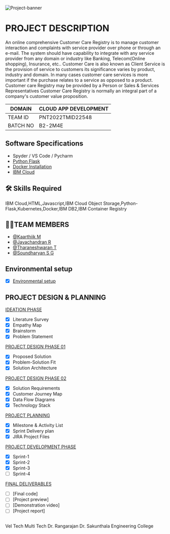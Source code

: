 ![Project-banner](https://user-images.githubusercontent.com/91838287/197243601-4850b7aa-dd21-4f4e-be34-233c17edf5de.jpg)


# PROJECT DESCRIPTION

An online comprehensive Customer Care Registry is to manage customer interaction and complaints with service provider over phone or through an e-mail. The system should have capability to integrate with any service provider from any domain or industry like Banking, Telecom(Online shopping), Insurance, etc.. Customer Care is also known as Client Service is the provision of service to customers its significance varies by product, industry and domain. In many cases customer care services is more important if the purchase relates to a service as opposed to a product. Customer care Registry may be provided by a Person or Sales & Services Representatives Customer Care Registry is normally an integral part of a company's customer value proposition.

| DOMAIN             | CLOUD APP DEVELOPMENT                                                                |
| ----------------- | ------------------------------------------------------------------ |
| TEAM ID | PNT2022TMID22548 |
| BATCH NO | B2-2M4E |


 
## Software Specifications

 - Spyder / VS Code / Pycharm
 - [Python Flask](https://flask.palletsprojects.com/en/2.2.x/)
 - [Docker Installation](https://docs.docker.com/engine/install/)
 - [IBM Cloud](https://cloud.ibm.com/login)


## 🛠 Skills Required
IBM Cloud,HTML,Javascript,IBM Cloud Object Storage,Python-Flask,Kubernetes,Docker,IBM DB2,IBM Container Registry


## 👨‍💻TEAM MEMBERS

- [@Kaarthiik M](https://github.com/IBM-EPBL/IBM-Project-20927-1659767041/tree/main/Assignments/Kaarthiik%20M%20(Team%20Lead))
- [@Jayachandran R](https://github.com/IBM-EPBL/IBM-Project-20927-1659767041/tree/main/Assignments/Jayachandran%20R)
- [@Tharaneshwaran T](https://github.com/IBM-EPBL/IBM-Project-20927-1659767041/tree/main/Assignments/Tharaneshwaran%20T)
- [@Soundharyan S G](https://github.com/IBM-EPBL/IBM-Project-20927-1659767041/tree/main/Assignments/Soundharyan%20S%20G)

## Environmental setup
- [x] [Environmental setup](https://github.com/IBM-EPBL/IBM-Project-20927-1659767041/blob/main/Environmental%20setup/Environmental%20Setup.pdf)

## PROJECT DESIGN & PLANNING
 [IDEATION PHASE](https://github.com/IBM-EPBL/IBM-Project-20927-1659767041/tree/main/Project%20Design%26Planing/Ideation%20phase)
- [x]   Literature Survey
- [x]   Empathy Map
- [x]   Brainstorm
- [x]   Problem Statement

 [PROJECT DESIGN PHASE 01](https://github.com/IBM-EPBL/IBM-Project-20927-1659767041/tree/main/Project%20Design%26Planing/Design_Phase_01)
- [x]   Proposed Solution
- [x]   Problem-Solution Fit
- [x]   Solution Architecture

[PROJECT DESIGN PHASE 02](https://github.com/IBM-EPBL/IBM-Project-20927-1659767041/tree/main/Project%20Design%26Planing/Design_Phase_02)
- [x]   Solution Requirements
- [x]   Customer Journey Map
- [x]   Data Flow Diagrams
- [x]   Technology Stack

[PROJECT PLANNING](https://github.com/IBM-EPBL/IBM-Project-20927-1659767041/tree/main/Project%20Design%26Planing/Planning%20Phase)
- [x]  Milestone & Activity List
- [x]  Sprint Delivery plan
- [x]  JIRA Project Files

[PROJECT DEVELOPMENT PHASE](https://github.com/IBM-EPBL/IBM-Project-20927-1659767041/tree/main/Project%20Development%20Phase)
- [x]  Sprint-1
- [x]  Sprint-2
- [x]  Sprint-3
- [ ]  Sprint-4

[FINAL DELIVERABLES](https://github.com/IBM-EPBL/IBM-Project-20927-1659767041/tree/main/Final%20Deliverables)
- [ ] [Final code]
- [ ] [Project preview]
- [ ] [Demonstration video]
- [ ] [Project report]

## 
Vel Tech Multi Tech Dr. Rangarajan Dr. Sakunthala Engineering College
## 
 
